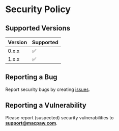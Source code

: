 # Security Policy

## Supported Versions

| Version | Supported          |
| ------- | ------------------ |
| 0.x.x   | :white_check_mark: |
| 1.x.x   | :white_check_mark: |

## Reporting a Bug

Report security bugs by creating [issues](https://github.com/MacPaw/OpenAI/issues).

## Reporting a Vulnerability

Please report (suspected) security vulnerabilities to
**[support@macpaw.com](mailto:support@macpaw.com)**. 
